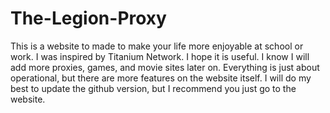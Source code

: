 # The-Legion-Proxy
   This is a website to made to make your life more enjoyable at school or work. I was inspired by Titanium Network. I hope it is useful. I know I will add more proxies, games, and movie sites later on. Everything is just about operational, but there are more features on the website itself. I will do my best to update the github version, but I recommend you just go to the website.
